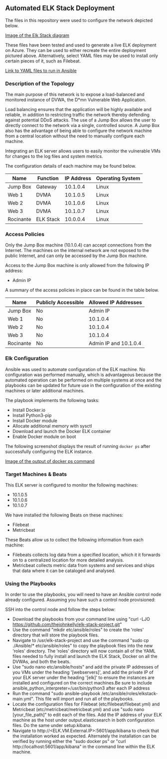 ## Automated ELK Stack Deployment

The files in this repository were used to configure the network depicted below.

[Image of the Elk Stack diagram](Diagrams/johnKelly_ELKStack_project.drayio.png)

These files have been tested and used to generate a live ELK deployment on Azure. They can be used to either recreate the entire deployment pictured above. Alternatively, select  YAML files may be used to install only certain pieces of it, such as Filebeat.

[Link to YAML files to run in Ansible](Ansible/)


### Description of the Topology

The main purpose of this network is to expose a load-balanced and monitored instance of DVWA, the D*mn Vulnerable Web Application.

Load balancing ensures that the application will be highly available and reliable, in addition to restricting traffic the network thereby defending against potential DDoS attacks. The use of a Jump Box allows the user to directly connect to the network via a single, controlled source. A Jump Box also has the advantage of being able to configure the network machine from a central location without the need to manually configure each machine.

Integrating an ELK server allows users to easily monitor the vulnerable VMs for changes to the log files and system metrics.

The configuration details of each machine may be found below.

| Name      | Function  | IP Address | Operating System |
|-----------|-----------|------------|------------------|
| Jump Box  | Gateway   | 10.1.0.4   | Linux            |
| Web 1     | DVMA      | 10.1.0.5   | Linux            |
| Web 2     | DVMA      | 10.1.0.6   | Linux            |
| Web 3     | DVMA      | 10.1.0.7   | Linux            |
| Rocinante | ELK Stack | 10.0.0.4   | Linux            |

### Access Policies

Only the Jump Box machine (10.1.0.4) can accept connections from the Internet. The machines on the internal network are not exposed to the public Internet, and can only be accessed by the Jump Box machine.

Access to the Jump Box machine is only allowed from the following IP address:
- Admin IP

A summary of the access policies in place can be found in the table below.

| Name      | Publicly Accessible | Allowed IP Addresses  |
|-----------|---------------------|-----------------------|
| Jump Box  | No                  | Admin IP              |
| Web 1     | No                  | 10.1.0.4              |
| Web 2     | No                  | 10.1.0.4              |
| Web 3     | No                  | 10.1.0.4              |
| Rocinante | No                  | Admin IP and 10.1.0.4 |

### Elk Configuration

Ansible was used to automate configuration of the ELK machine. No configuration was performed manually, which is advantageous because the automated operation can be performed on multiple systems at once and the playbooks can be updated for future use in the configuration of the existing machines or later additional machines.

The playbook implements the following tasks:
- Install Docker.io
- Install Python3-pip
- Install Docker module
- Allocate additional memory with sysctl
- Download and launch the Docker ELK container
- Enable Docker module on boot

The following screenshot displays the result of running `docker ps` after successfully configuring the ELK instance.

[Image of the output of docker ps command](Diagrams/docker_ps_output.png)

### Target Machines & Beats

This ELK server is configured to monitor the following machines:
- 10.1.0.5
- 10.1.0.6
- 10.1.0.7

We have installed the following Beats on these machines:
- Filebeat
- Metricbeat

These Beats allow us to collect the following information from each machine:
- Filebeats collects log data from a specified location, which it it forwards on to a centralized location for more detailed analysis.
- Metricbeat collects metric data from systems and services and ships that data where it can be cataloged and analysed.

### Using the Playbooks

In order to use the playbooks, you will need to have an Ansible control node already configured. Assuming you have such a control node provisioned: 

SSH into the control node and follow the steps below:
- Download the playbooks from your command line using "curl -LJO https://github.com/thejohnkelly/elk-stack-project.git"
- Use the command "mkdir etc/ansible/roles" to create the 'roles' directory that will store the playbook files.
- Navigate to /usr/elk-stack-project and use the command "sudo cp ./Ansible/* etc/ansible/roles" to copy the playbook files into the new 'roles' directory. The 'roles' directory will now contain all of the YAML files needed to fully install and launch the ELK Stack, Docker on all the DVWAs, and both the beats. 
- Use "sudo nano etc/ansible/hosts" and add the private IP addresses of you VMs under the heading '[webservers]', and add the private IP of your ELK server under the heading '[elk]' to ensure the instances are installed and configured on the correct machines.Be sure to include ansible_python_interpreter=/usr/bin/python3 after each IP address
- Run the command "sudo ansible-playbook /etc/ansible/roles/elkstack-main.yml". This file will import and run all of the playbooks.
- Locate the configuration files for Filebeat (etc/filebeat/filebeat.yml) and Metricbeat (etc/metricbeat/metricbeat.yml) and use "sudo nano [your_file_path]" to edit each of the files. Add the IP address of your ELK machine as the host under output.elasticsearch in both configuration files. Do the same under setup.kibana.
- Navigate to http://<ELK.VM.External.IP>:5601/app/kibana to check that the installation worked as expected. Alternately the installation can be verified by running either the "sudo docker ps" or "curl http://localhost:5601/app/kibana" in the command line within the ELK machine.
